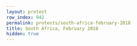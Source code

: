 ```yaml
---
layout: protest
row_index: 942
permalink: protests/south-africa-february-2018
title: South Africa, February 2018
hidden: true
---
```

